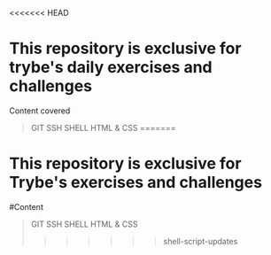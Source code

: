 <<<<<<< HEAD
# This repository is exclusive for trybe's daily exercises and challenges
Content covered
> GIT
> SSH
> SHELL
> HTML & CSS
=======
# This repository is exclusive for Trybe's exercises and challenges
#Content
>GIT
>SSH
>SHELL
>HTML & CSS
>>>>>>> shell-script-updates
